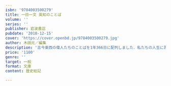 ```yaml
---
isbn: '9784003500279'
title: 一日一文 英知のことば
volume: ''
series: ''
publisher: 岩波書店
pubdate: '2018-12-15'
cover: 'https://cover.openbd.jp/9784003500279.jpg'
author: 木田元／編集
description: '古今東西の偉人たちのことばを1年366日に配列しました．私たちの人生に潤いや勇気を与えます．[2色刷]'
price: '1100'
genre: ''
target: 一般
format: 文庫
content: 歴史総記

---
```

